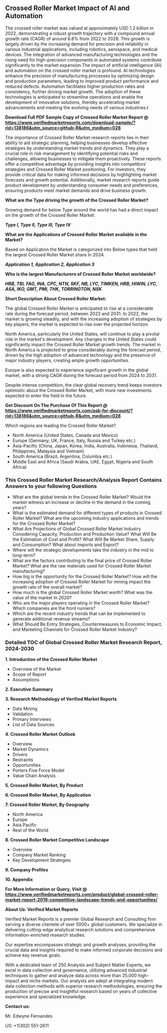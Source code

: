 <h2>Crossed Roller Market Impact of AI and Automation</h2>The crossed roller market was valued at approximately USD 1.2 billion in 2022, demonstrating a robust growth trajectory with a compound annual growth rate (CAGR) of around 6.8% from 2022 to 2028. This growth is largely driven by the increasing demand for precision and reliability in various industrial applications, including robotics, aerospace, and medical devices. The integration of advanced manufacturing technologies and the rising need for high-precision components in automated systems contribute significantly to the market expansion.The impact of artificial intelligence (AI) and automation on the crossed roller market is profound. AI technologies enhance the precision of manufacturing processes by optimizing design and production parameters, leading to improved product performance and reduced defects. Automation facilitates higher production rates and consistency, further driving market growth. The adoption of these technologies is anticipated to streamline operations and enable the development of innovative solutions, thereby accelerating market advancements and meeting the evolving needs of various industries.t</p><p id="" class=""><strong>Download Full PDF Sample Copy of Crossed Roller Market Report @ <a href="https://www.verifiedmarketreports.com/download-sample/?rid=138186&utm_source=github-R&utm_medium=028" target="_blank">https://www.verifiedmarketreports.com/download-sample/?rid=138186&utm_source=github-R&utm_medium=028</a></strong></p><p>The importance of&nbsp;Crossed Roller Market research reports lies in their ability to aid strategic planning, helping businesses develop effective strategies by understanding market trends and dynamics. They play a crucial role in risk management by identifying potential risks and challenges, allowing businesses to mitigate them proactively. These reports offer a competitive advantage by providing insights into competitors' strategies and Crossed Roller Market positioning. For investors, they provide critical data for making informed decisions by highlighting market forecasts and growth potential. Additionally, market research reports guide product development by understanding consumer needs and preferences, ensuring products meet market demands and drive business growth.</p><p><strong>What are the&nbsp;Type driving the growth of the Crossed Roller Market?</strong></p><p id="" class="">Growing demand for below Type around the world has had a direct impact on the growth of the Crossed Roller Market:</p><em><strong>Type I, Type II, Type III, Type IV</strong></em></p><strong>What are the&nbsp;Applications&nbsp;of Crossed Roller Market available in the Market?</strong></p><p id="" class="">Based on Application the Market is categorized into Below types that held the largest Crossed Roller Market share In 2024.</p><em><strong>Application 1, Application 2, Application 3</strong></em></p><strong>Who is the largest Manufacturers of Crossed Roller Market worldwide?</strong></p><p><em><strong>HRB, TBI, FAG, INA, CPC, NTN, SKF, NB, LYC, TIMKEN, HRB, HIWIN, LYC, ASA, IKO, GMT, PMI, THK, TORRINGTON, NSK</strong></em></p><p id="" class=""><strong>Short Description About Crossed Roller Market:</strong></p><p>The global Crossed Roller Market is anticipated to rise at a considerable rate during the forecast period, between 2023 and 2031. In 2022, the market is growing steadily, and with the increasing adoption of strategies by key players, the market is expected to rise over the projected horizon.</p><p>North America, particularly the United States, will continue to play a pivotal role in the market's development. Any changes in the United States could significantly impact the Crossed Roller Market growth trends. The market in North America is projected to grow considerably during the forecast period, driven by the high adoption of advanced technology and the presence of major industry players, creating ample growth opportunities.</p><p>Europe is also expected to experience significant growth in the global market, with a strong CAGR during the forecast period from 2024 to 2031.</p><p>Despite intense competition, the clear global recovery trend keeps investors optimistic about the Crossed Roller Market, with more new investments expected to enter the field in the future.</p><p id="" class=""><strong>Get Discount On The Purchase Of This Report @ <a href="https://www.verifiedmarketreports.com/ask-for-discount/?rid=138186&utm_source=github-R&utm_medium=028" target="_blank">https://www.verifiedmarketreports.com/ask-for-discount/?rid=138186&utm_source=github-R&utm_medium=028</a></strong></p>Which regions are leading the Crossed Roller Market?</p><ul><li>North America (United States, Canada and Mexico)</li><li>Europe (Germany, UK, France, Italy, Russia and Turkey etc.)</li><li>Asia-Pacific (China, Japan, Korea, India, Australia, Indonesia, Thailand, Philippines, Malaysia and Vietnam)</li><li>South America (Brazil, Argentina, Columbia etc.)</li><li>Middle East and Africa (Saudi Arabia, UAE, Egypt, Nigeria and South Africa)</li></ul><h3 id="" class="">This Crossed Roller Market Research/Analysis Report Contains Answers to your following Questions</h3><ul><li>What are the global trends in the Crossed Roller Market? Would the market witness an increase or decline in the demand in the coming years?</li><li>What is the estimated demand for different types of products in Crossed Roller Market? What are the upcoming industry applications and trends for the Crossed Roller Market?</li><li>What Are Projections of Global Crossed Roller Market Industry Considering Capacity, Production and Production Value? What Will Be the Estimation of Cost and Profit? What Will Be Market Share, Supply and Consumption? What about imports and Export?</li><li>Where will the strategic developments take the industry in the mid to long-term?</li><li>What are the factors contributing to the final price of Crossed Roller Market? What are the raw materials used for Crossed Roller Market manufacturing?</li><li>How big is the opportunity for the Crossed Roller Market? How will the increasing adoption of Crossed Roller Market for mining impact the growth rate of the overall market?</li><li>How much is the global Crossed Roller Market worth? What was the value of the market In 2020?</li><li>Who are the major players operating in the Crossed Roller Market? Which companies are the front runners?</li><li>Which are the recent industry trends that can be implemented to generate additional revenue streams?</li><li>What Should Be Entry Strategies, Countermeasures to Economic Impact, and Marketing Channels for Crossed Roller Market Industry?</li></ul><h3 id="" class="">Detailed TOC of Global Crossed Roller Market Research Report, 2024-2030</h3><p id="" class=""><strong>1. Introduction of the Crossed Roller Market</strong></p><ul><li>Overview of the Market</li><li>Scope of Report</li><li>Assumptions</li></ul><p id="" class=""><strong>2. Executive Summary</strong></p><p id="" class=""><strong>3. Research Methodology of Verified Market Reports</strong></p><ul><li>Data Mining</li><li>Validation</li><li>Primary Interviews</li><li>List of Data Sources</li></ul><p id="" class=""><strong>4. Crossed Roller Market Outlook</strong></p><ul><li>Overview</li><li>Market Dynamics</li><li>Drivers</li><li>Restraints</li><li>Opportunities</li><li>Porters Five Force Model</li><li>Value Chain Analysis</li></ul><p id="" class=""><strong>5. Crossed Roller Market, By Product</strong></p><p id="" class=""><strong>6. Crossed Roller Market, By Application</strong></p><p id="" class=""><strong>7. Crossed Roller Market, By Geography</strong></p><ul><li>North America</li><li>Europe</li><li>Asia Pacific</li><li>Rest of the World</li></ul><p id="" class=""><strong>8. Crossed Roller Market Competitive Landscape</strong></p><ul><li>Overview</li><li>Company Market Ranking</li><li>Key Development Strategies</li></ul><p id="" class=""><strong>9. Company Profiles</strong></p><p id="" class=""><strong>10. Appendix</strong></p><p id="" class=""><strong>For More Information or Query, Visit @ <a href="https://www.verifiedmarketreports.com/product/global-crossed-roller-market-report-2019-competitive-landscape-trends-and-opportunities/" target="_blank">https://www.verifiedmarketreports.com/product/global-crossed-roller-market-report-2019-competitive-landscape-trends-and-opportunities/</a></strong></p><p id="" class=""><strong>About Us: Verified Market Reports</strong></p><p id="" class="">Verified Market Reports is a premier Global Research and Consulting firm serving a diverse clientele of over 5000+ global customers. We specialize in delivering cutting-edge analytical research solutions and comprehensive information-enriched research studies.</p><p id="" class="">Our expertise encompasses strategic and growth analyses, providing the crucial data and insights required to make informed corporate decisions and achieve key revenue goals.</p><p id="" class="">With a dedicated team of 250 Analysts and Subject Matter Experts, we excel in data collection and governance, utilizing advanced industrial techniques to gather and analyze data across more than 25,000 high-impact and niche markets. Our analysts are adept at integrating modern data collection methods with superior research methodologies, ensuring the production of precise and insightful research based on years of collective experience and specialized knowledge.</p><p id="" class=""><strong>Contact us:</strong></p><p id="" class="">Mr. Edwyne Fernandes</p><p id="" class="">US: +1(302) 551-2611</p>